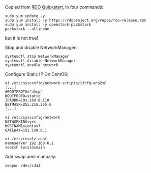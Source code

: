 

Copied from [RDO Quickstart](https://www.rdoproject.org/Quickstart),
in four commands:

	sudo yum update -y
	sudo yum install -y https://rdoproject.org/repos/rdo-release.rpm
	sudo yum install -y openstack-packstack
	packstack --allinone

but it is not true!

Stop and disable NetworkManager:

	systemctl stop NetworkManager
	systemctl disable NetworkManager
	systemctl enable network


Configure Static IP On CentOS:

	vi /etc/sysconfig/network-scripts/ifcfg-enp2s0
	[...]
	#BOOTPROTO="dhcp"
	BOOTPROTO=static
	IPADDR=192.168.0.118
	NETMASK=255.255.255.0
	[...]

	vi /etc/sysconfig/network
	NETWORKING=yes
	HOSTNAME=centos7
	GATEWAY=192.168.0.1

	vi /etc/resolv.conf
	nameserver 192.168.0.1
	search localdomain

Add swap area manually:

	swapon /dev/sda3


